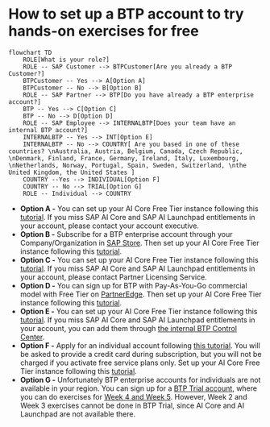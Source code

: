 # How to set up a BTP account to try hands-on exercises for free

```mermaid
flowchart TD
    ROLE[What is your role?]
    ROLE -- SAP Customer --> BTPCustomer[Are you already a BTP Customer?]
    BTPCustomer -- Yes --> A[Option A]
    BTPCustomer -- No --> B[Option B]
    ROLE -- SAP Partner --> BTP[Do you have already a BTP enterprise account?]
    BTP -- Yes --> C[Option C]
    BTP -- No --> D[Option D]
    ROLE -- SAP Employee --> INTERNALBTP[Does your team have an internal BTP account?]
    INTERNALBTP -- Yes --> INT[Option E]
    INTERNALBTP -- No --> COUNTRY[ Are you based in one of these countries? \nAustralia, Austria, Belgium, Canada, Czech Republic, \nDenmark, Finland, France, Germany, Ireland, Italy, Luxembourg, \nNetherlands, Norway, Portugal, Spain, Sweden, Switzerland, \nthe United Kingdom, the United States ]
    COUNTRY --Yes --> INDIVIDUAL[Option F]
    COUNTRY -- No --> TRIAL[Option G]
    ROLE -- Individual --> COUNTRY
```

* **Option A -** You can set up your AI Core Free Tier instance following this [tutorial](https://developers.sap.com/tutorials/ai-core-launchpad-provisioning.html). If you miss SAP AI Core and SAP AI Launchpad entitlements in your account, please contact your account executive.
* **Option B -** Subscribe for a BTP enterprise account through your Company/Organization in [SAP Store](https://store.sap.com/dcp/en/product/display-9999951781_live_v1/SAP%20Business%20Technology%20Platform#pricing). Then set up your AI Core Free Tier instance following this [tutorial](https://developers.sap.com/tutorials/ai-core-launchpad-provisioning.html).
* **Option C -** You can set up your AI Core Free Tier instance following this [tutorial](https://developers.sap.com/tutorials/ai-core-launchpad-provisioning.html). If you miss SAP AI Core and SAP AI Launchpad entitlements in your account, please contact Partner Licensing Service.
* **Option D -** You can sign up for BTP with Pay-As-You-Go commercial model with Free Tier on [PartnerEdge](https://partneredge.sap.com/en/partnership/licenses/tdd/wp_payg_btp.htmlthrough). Then set up your AI Core Free Tier instance following this [tutorial](https://developers.sap.com/tutorials/ai-core-launchpad-provisioning.html).
* **Option E -** You can set up your AI Core Free Tier instance following this [tutorial](https://developers.sap.com/tutorials/ai-core-launchpad-provisioning.html). If you miss SAP AI Core and SAP AI Launchpad entitlements in your account, you can add them through [the internal BTP Control Center](https://controlcenter.ondemand.com/index.html).
* **Option F -** Apply for an individual account following [this tutorial](https://developers.sap.com/tutorials/btp-free-tier-account.html). You will be asked to provide a credit card during subscription, but you will not be charged if you activate free service plans only. Set up your AI Core Free Tier instance following this [tutorial](https://developers.sap.com/tutorials/ai-core-launchpad-provisioning.html).
* **Option G -** Unfortunately BTP enterprise accounts for individuals are not available in your region. You can sign up for a [BTP Trial account](https://www.sap.com/registration/trial.908cb719-0e03-421c-a091-daca045f0acc.html), where you can do exercises for [Week 4 and Week 5](../README.md). However, Week 2 and Week 3 exercises cannot be done in BTP Trial, since AI Core and AI Launchpad are not available there.
